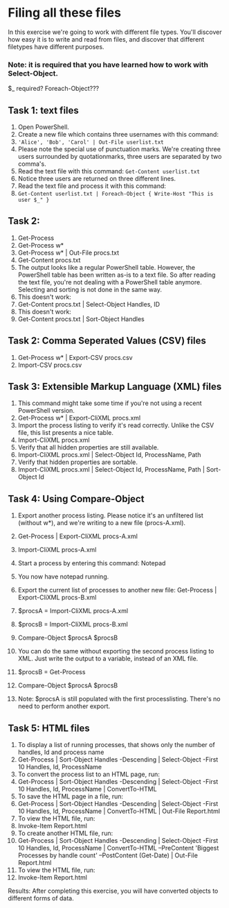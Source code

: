 # Filing all these files

In this exercise we're going to work with different file types. You'll discover how easy it is to write and read from files, and discover that different filetypes have different purposes.

### Note: it is required that you have learned how to work with Select-Object.
$_ required? Foreach-Object???

## Task 1: text files
1. Open PowerShell.
1. Create a new file which contains three usernames with this command:
1. ```'Alice', 'Bob', 'Carol' | Out-File userlist.txt```
1. Please note the special use of punctuation marks. We're creating three users surrounded by quotationmarks, three users are separated by two comma's.
1. Read the text file with this command: ```Get-Content userlist.txt```
1. Notice three users are returned on three different lines.
1. Read the text file and process it with this command:
1. ```Get-Content userlist.txt | Foreach-Object { Write-Host "This is user $_" }```

## Task 2: 
1. Get-Process
1. Get-Process w*
1. Get-Process w* | Out-File procs.txt
1. Get-Content procs.txt
1. The output looks like a regular PowerShell table. However, the PowerShell table has been written as-is to a text file. So after reading the text file, you're not dealing with a PowerShell table anymore. Selecting and sorting is not done in the same way.
1. This doesn't work:
1. Get-Content procs.txt | Select-Object Handles, ID
1. This doesn't work:
1. Get-Content procs.txt | Sort-Object Handles


## Task 2: Comma Seperated Values (CSV) files
1. Get-Process w* | Export-CSV procs.csv
1. Import-CSV procs.csv


## Task 3: Extensible Markup Language (XML) files
1. This command might take some time if you're not using a recent PowerShell version.
1. Get-Process w* | Export-CliXML procs.xml
1. Import the process listing to verify it's read correctly. Unlike the CSV file, this list presents a nice table.
1. Import-CliXML procs.xml
1. Verify that all hidden properties are still available.
1. Import-CliXML procs.xml | Select-Object Id, ProcessName, Path
1. Verify that hidden properties are sortable.
1. Import-CliXML procs.xml | Select-Object Id, ProcessName, Path | Sort-Object Id


## Task 4: Using Compare-Object
1. Export another process listing. Please notice it's an unfiltered list (without w*), and we're writing to a new file (procs-A.xml).
1. Get-Process | Export-CliXML procs-A.xml
1. Import-CliXML procs-A.xml
1. Start a process by entering this command: Notepad
1. You now have notepad running.
1. Export the current list of processes to another new file: Get-Process | Export-CliXML procs-B.xml
1. $procsA = Import-CliXML procs-A.xml
1. $procsB = Import-CliXML procs-B.xml
1. Compare-Object $procsA $procsB

1. You can do the same without exporting the second process listing to XML. Just write the output to a variable, instead of an XML file.
1. $procsB = Get-Process
1. Compare-Object $procsA $procsB
1. Note: $procsA is still populated with the first processlisting. There's no need to perform another export.


## Task 5: HTML files
1. To display a list of running processes, that shows only the number of handles, Id and process name
1. Get-Process | Sort-Object Handles -Descending | Select-Object -First 10 Handles, Id, ProcessName
1. To convert the process list to an HTML page, run:
1. Get-Process | Sort-Object Handles -Descending | Select-Object -First 10 Handles, Id, ProcessName | ConvertTo-HTML
1. To save the HTML page in a file, run:
1. Get-Process | Sort-Object Handles -Descending | Select-Object -First 10 Handles, Id, ProcessName | ConvertTo-HTML | Out-File Report.html
1. To view the HTML file, run:
1. Invoke-Item Report.html
1. To create another HTML file, run:
1. Get-Process | Sort-Object Handles -Descending | Select-Object -First 10 Handles, Id, ProcessName | ConvertTo-HTML –PreContent 'Biggest Processes by handle count' –PostContent (Get-Date) | Out-File Report.html
1. To view the HTML file, run:
1. Invoke-Item Report.html

Results: After completing this exercise, you will have converted objects to different forms of data.


